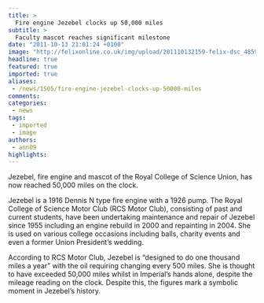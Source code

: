 ```yaml
---
title: >
  Fire engine Jezebel clocks up 50,000 miles
subtitle: >
  Faculty mascot reaches significant milestone
date: "2011-10-13 21:01:24 +0100"
image: "http://felixonline.co.uk/img/upload/201110132159-felix-dsc_4859.jpg"
headline: true
featured: true
imported: true
aliases:
 - /news/1505/fire-engine-jezebel-clocks-up-50000-miles
comments:
categories:
 - news
tags:
 - imported
 - image
authors:
 - ann09
highlights:
---
```


Jezebel, fire engine and mascot of the Royal College of Science Union, has now reached 50,000 miles on the clock.

Jezebel is a 1916 Dennis N type fire engine with a 1926 pump. The Royal College of Science Motor Club (RCS Motor Club), consisting of past and current students, have been undertaking maintenance and repair of Jezebel since 1955 including an engine rebuild in 2000 and repainting in 2004. She is used on various college occasions including balls, charity events and even a former Union President’s wedding.

According to RCS Motor Club, Jezebel is “designed to do one thousand miles a year” with the oil requiring changing every 500 miles. She is thought to have exceeded 50,000 miles whilst in Imperial’s hands alone, despite the mileage reading on the clock. Despite this, the figures mark a symbolic moment in Jezebel’s history.
